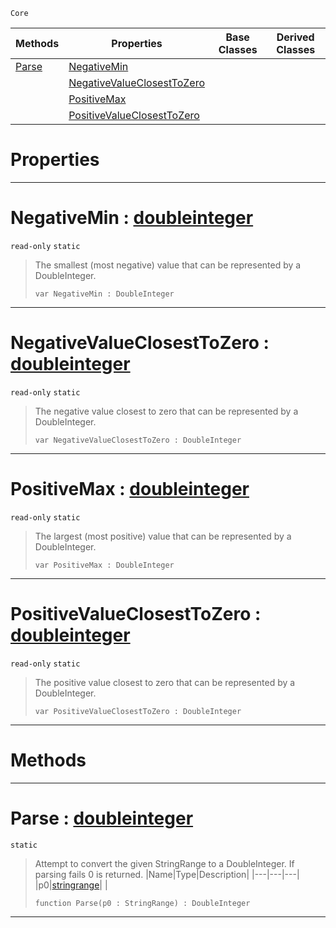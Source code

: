  `Core`

|Methods|Properties|Base Classes|Derived Classes|
|---|---|---|---|
|[ Parse](https://plasmaengine.github.io/PlasmaDocs/Plasma1/C++/code_reference/lightning_base_types/doubleinteger.md#parse-plasma-engine-docume)|[ NegativeMin](https://plasmaengine.github.io/PlasmaDocs/Plasma1/C++/code_reference/lightning_base_types/doubleinteger.md#negativemin-plasma-engine)| | |
| |[ NegativeValueClosestToZero](https://plasmaengine.github.io/PlasmaDocs/Plasma1/C++/code_reference/lightning_base_types/doubleinteger.md#negativevalueclosesttoze)| | |
| |[ PositiveMax](https://plasmaengine.github.io/PlasmaDocs/Plasma1/C++/code_reference/lightning_base_types/doubleinteger.md#positivemax-plasma-engine)| | |
| |[ PositiveValueClosestToZero](https://plasmaengine.github.io/PlasmaDocs/Plasma1/C++/code_reference/lightning_base_types/doubleinteger.md#positivevalueclosesttoze)| | |


 #  Properties


---  
 #  NegativeMin : [doubleinteger](https://plasmaengine.github.io/PlasmaDocs/Plasma1/C++/code_reference/lightning_base_types/doubleinteger.md)

 `read-only` `static`

> The smallest (most negative) value that can be represented by a DoubleInteger.
> ``` lang=cpp, name=Lightning
> var NegativeMin : DoubleInteger


---  
 #  NegativeValueClosestToZero : [doubleinteger](https://plasmaengine.github.io/PlasmaDocs/Plasma1/C++/code_reference/lightning_base_types/doubleinteger.md)

 `read-only` `static`

> The negative value closest to zero that can be represented by a DoubleInteger.
> ``` lang=cpp, name=Lightning
> var NegativeValueClosestToZero : DoubleInteger


---  
 #  PositiveMax : [doubleinteger](https://plasmaengine.github.io/PlasmaDocs/Plasma1/C++/code_reference/lightning_base_types/doubleinteger.md)

 `read-only` `static`

> The largest (most positive) value that can be represented by a DoubleInteger.
> ``` lang=cpp, name=Lightning
> var PositiveMax : DoubleInteger


---  
 #  PositiveValueClosestToZero : [doubleinteger](https://plasmaengine.github.io/PlasmaDocs/Plasma1/C++/code_reference/lightning_base_types/doubleinteger.md)

 `read-only` `static`

> The positive value closest to zero that can be represented by a DoubleInteger.
> ``` lang=cpp, name=Lightning
> var PositiveValueClosestToZero : DoubleInteger


---  
 #  Methods


---  
 #  Parse : [doubleinteger](https://plasmaengine.github.io/PlasmaDocs/Plasma1/C++/code_reference/lightning_base_types/doubleinteger.md)

 `static`

> Attempt to convert the given StringRange to a DoubleInteger. If parsing fails 0 is returned.
> |Name|Type|Description|
> |---|---|---|
> |p0|[stringrange](https://plasmaengine.github.io/PlasmaDocs/Plasma1/C++/code_reference/lightning_base_types/stringrange.md)| |
> ``` lang=cpp, name=Lightning
> function Parse(p0 : StringRange) : DoubleInteger
> ``` 


---  
 

 